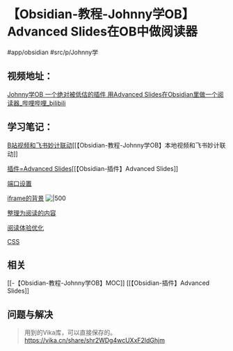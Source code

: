 # 【Obsidian-教程-Johnny学OB】Advanced Slides在OB中做阅读器
#app/obsidian #src/p/Johnny学 
## 视频地址：
[Johnny学OB 一个绝对被低估的插件 用Advanced Slides在Obsidian里做一个阅读器_哔哩哔哩_bilibili](https://www.bilibili.com/video/BV1bS4y1Y75Z?share_source=copy_web)

## 学习笔记：

[B站视频和飞书妙计联动](https://www.bilibili.com/video/BV1bS4y1Y75Z?share_source=copy_web#t=84.697253)[[【Obsidian-教程-Johnny学OB】本地视频和飞书妙计联动]]

[插件=Advanced Slides](https://www.bilibili.com/video/BV1bS4y1Y75Z?share_source=copy_web#t=123.754138)[[【Obsidian-插件】Advanced Slides]]

[端口设置](https://www.bilibili.com/video/BV1bS4y1Y75Z?share_source=copy_web#t=216.909649)

[iframe的背景](https://www.bilibili.com/video/BV1bS4y1Y75Z?share_source=copy_web#t=343.214081)
![|500](https://obsidian-001-1312884387.cos.ap-nanjing.myqcloud.com/ImageBed/20220713174322.png)

[整理为阅读的内容](https://www.bilibili.com/video/BV1bS4y1Y75Z?share_source=copy_web#t=522.051734)

[阅读体验优化](https://www.bilibili.com/video/BV1bS4y1Y75Z?share_source=copy_web#t=579.499703)

[CSS](https://www.bilibili.com/video/BV1bS4y1Y75Z?share_source=copy_web#t=856.295786)

## 相关
[[-【Obsidian-教程-Johnny学OB】MOC]]
[[【Obsidian-插件】Advanced Slides]]

## 问题与解决
>用到的Vika库，可以直接保存的。 https://vika.cn/share/shr2WDg4wcUXxF2ldGhjm
>


